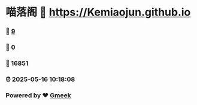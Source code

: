# 喵落阁 :link: https://Kemiaojun.github.io 
### :page_facing_up: [9](https://Kemiaojun.github.io/tag.html) 
### :speech_balloon: 0 
### :hibiscus: 16851 
### :alarm_clock: 2025-05-16 10:18:08 
### Powered by :heart: [Gmeek](https://github.com/Meekdai/Gmeek)
